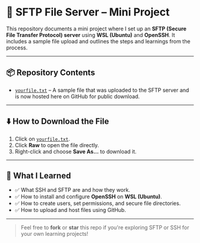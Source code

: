 # 📁 SFTP File Server – Mini Project

This repository documents a mini project where I set up an **SFTP (Secure File Transfer Protocol) server** using **WSL (Ubuntu)** and **OpenSSH**. It includes a sample file upload and outlines the steps and learnings from the process.

---

## 📦 Repository Contents

- [`yourfile.txt`](./yourfile.txt) – A sample file that was uploaded to the SFTP server and is now hosted here on GitHub for public download.

---

## ⬇️ How to Download the File

1. Click on [`yourfile.txt`](./yourfile.txt).
2. Click **Raw** to open the file directly.
3. Right-click and choose **Save As...** to download it.

---

## 🧠 What I Learned

- ✅ What SSH and SFTP are and how they work.
- ✅ How to install and configure **OpenSSH** on **WSL (Ubuntu)**.
- ✅ How to create users, set permissions, and secure file directories.
- ✅ How to upload and host files using GitHub.

---

> Feel free to **fork** or **star** this repo if you're exploring SFTP or SSH for your own learning projects!
